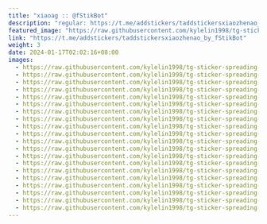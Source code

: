 ```yaml
---
title: "xiaoag :: @fStikBot"
description: "regular: https://t.me/addstickers/taddstickersxiaozhenao_by_fStikBot"
featured_image: "https://raw.githubusercontent.com/kylelin1998/tg-sticker-spreading-worldwide-images/main/img/daf67c4a-e14e-47e8-b234-8c967bbd14a9.jpg"
link: "https://t.me/addstickers/taddstickersxiaozhenao_by_fStikBot"
weight: 3
date: 2024-01-17T02:02:16+08:00
images:
  - https://raw.githubusercontent.com/kylelin1998/tg-sticker-spreading-worldwide-images/main/img/daf67c4a-e14e-47e8-b234-8c967bbd14a9.jpg
  - https://raw.githubusercontent.com/kylelin1998/tg-sticker-spreading-worldwide-images/main/img/99362dc4-42d4-48f5-8aa9-73990bdccc46.jpg
  - https://raw.githubusercontent.com/kylelin1998/tg-sticker-spreading-worldwide-images/main/img/d229cda6-f9f6-4de6-b232-1e757e9f322d.jpg
  - https://raw.githubusercontent.com/kylelin1998/tg-sticker-spreading-worldwide-images/main/img/7a2d1551-2840-47f4-bd82-26c4d64c4157.jpg
  - https://raw.githubusercontent.com/kylelin1998/tg-sticker-spreading-worldwide-images/main/img/e8cafa9b-80be-448e-afcd-943cd6e2b9ae.jpg
  - https://raw.githubusercontent.com/kylelin1998/tg-sticker-spreading-worldwide-images/main/img/1349fc16-16ad-45cc-bfcc-d675b8fe60f2.jpg
  - https://raw.githubusercontent.com/kylelin1998/tg-sticker-spreading-worldwide-images/main/img/6bde74c2-1a77-4906-b9ed-3698ee680071.jpg
  - https://raw.githubusercontent.com/kylelin1998/tg-sticker-spreading-worldwide-images/main/img/57fc309f-4fd8-4668-9fc3-69c33459d62c.jpg
  - https://raw.githubusercontent.com/kylelin1998/tg-sticker-spreading-worldwide-images/main/img/be216c06-9159-4450-a355-5a820ddae69c.jpg
  - https://raw.githubusercontent.com/kylelin1998/tg-sticker-spreading-worldwide-images/main/img/36602155-dd28-4a02-8184-e97d5cba08e2.jpg
  - https://raw.githubusercontent.com/kylelin1998/tg-sticker-spreading-worldwide-images/main/img/106802a1-be9a-436c-9f8b-08aec7701e9c.jpg
  - https://raw.githubusercontent.com/kylelin1998/tg-sticker-spreading-worldwide-images/main/img/a973c729-91ae-43b9-8082-e4142ce30135.jpg
  - https://raw.githubusercontent.com/kylelin1998/tg-sticker-spreading-worldwide-images/main/img/1b00be4d-05fe-497f-9ae2-10cb6131a7cf.jpg
  - https://raw.githubusercontent.com/kylelin1998/tg-sticker-spreading-worldwide-images/main/img/11bcc3c6-9bed-4ffc-a3ef-6345784fe55b.jpg
  - https://raw.githubusercontent.com/kylelin1998/tg-sticker-spreading-worldwide-images/main/img/05c4358d-03a8-487c-9c80-a93be27088d4.jpg
  - https://raw.githubusercontent.com/kylelin1998/tg-sticker-spreading-worldwide-images/main/img/92acbaf2-3048-4be9-afef-c84c6c4dfc23.jpg
  - https://raw.githubusercontent.com/kylelin1998/tg-sticker-spreading-worldwide-images/main/img/b2df91e9-f4d4-44b4-ac97-9bbd8c54c025.jpg
  - https://raw.githubusercontent.com/kylelin1998/tg-sticker-spreading-worldwide-images/main/img/234bb7a9-c8a4-416d-8695-005068afa464.jpg
  - https://raw.githubusercontent.com/kylelin1998/tg-sticker-spreading-worldwide-images/main/img/af152108-d198-4cbd-b503-6f6e89f6d9a1.jpg
  - https://raw.githubusercontent.com/kylelin1998/tg-sticker-spreading-worldwide-images/main/img/40f898a5-3c9e-46b3-8ed4-31be4617f4d2.jpg
---
```

